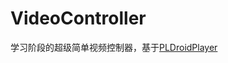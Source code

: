 # VideoController
学习阶段的超级简单视频控制器，基于<a href="https://github.com/pili-engineering/PLDroidPlayer">PLDroidPlayer</a>

